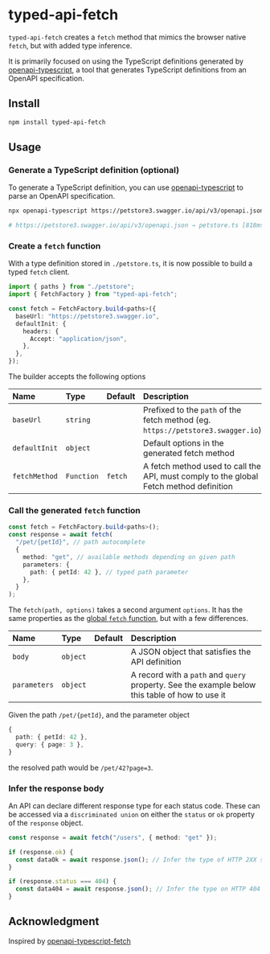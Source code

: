 # typed-api-fetch

`typed-api-fetch` creates a `fetch` method that mimics the browser native `fetch`, but with added type inference.

It is primarily focused on using the TypeScript definitions generated by [openapi-typescript](https://github.com/drwpow/openapi-typescript), a tool that generates TypeScript definitions from an OpenAPI specification.

## Install

```bash
npm install typed-api-fetch
```

## Usage

### Generate a TypeScript definition (optional)

To generate a TypeScript definition, you can use [openapi-typescript](https://github.com/drwpow/openapi-typescript) to parse an OpenAPI specification.

```bash
npx openapi-typescript https://petstore3.swagger.io/api/v3/openapi.json --output petstore.ts

# https://petstore3.swagger.io/api/v3/openapi.json → petstore.ts [818ms]
```

### Create a `fetch` function

With a type definition stored in `./petstore.ts`, it is now possible to build a typed `fetch` client.

```ts
import { paths } from "./petstore";
import { FetchFactory } from "typed-api-fetch";

const fetch = FetchFactory.build<paths>({
  baseUrl: "https://petstore3.swagger.io",
  defaultInit: {
    headers: {
      Accept: "application/json",
    },
  },
});
```

The builder accepts the following options

| Name          | Type       | Default | Description                                                                            |
| :------------ | :--------- | :------ | :------------------------------------------------------------------------------------- |
| `baseUrl`     | `string`   |         | Prefixed to the `path` of the fetch method (eg. `https://petstore3.swagger.io`)        |
| `defaultInit` | `object`   |         | Default options in the generated fetch method                                          |
| `fetchMethod` | `Function` | `fetch` | A fetch method used to call the API, must comply to the global Fetch method definition |

### Call the generated `fetch` function

```ts
const fetch = FetchFactory.build<paths>();
const response = await fetch(
  "/pet/{petId}", // path autocomplete
  {
    method: "get", // available methods depending on given path
    parameters: {
      path: { petId: 42 }, // typed path parameter
    },
  }
);
```

The `fetch(path, options)` takes a second argument `options`. It has the same properties as the [global `fetch` function](https://developer.mozilla.org/en-US/docs/Web/API/fetch#options), but with a few differences.

| Name         | Type     | Default | Description                                                                                    |
| :----------- | :------- | :------ | :--------------------------------------------------------------------------------------------- |
| `body`       | `object` |         | A JSON object that satisfies the API definition                                                |
| `parameters` | `object` |         | A record with a `path` and `query` property. See the example below this table of how to use it |

Given the path `/pet/{petId}`, and the parameter object

```ts
{
  path: { petId: 42 },
  query: { page: 3 },
}
```

the resolved path would be `/pet/42?page=3`.

### Infer the response body

An API can declare different response type for each status code.
These can be accessed via a `discriminated union` on either the `status` or `ok` property of the `response` object.

```ts
const response = await fetch("/users", { method: "get" });

if (response.ok) {
  const dataOk = await response.json(); // Infer the type of HTTP 2XX status codes
}

if (response.status === 404) {
  const data404 = await response.json(); // Infer the type on HTTP 404 status responses
}
```

## Acknowledgment

Inspired by [openapi-typescript-fetch](https://github.com/ajaishankar/openapi-typescript)
